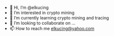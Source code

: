 - 👋 Hi, I’m @elkucing
- 👀 I’m interested in crypto mining
- 🌱 I’m currently learning crypto mining and tracing
- 💞️ I’m looking to collaborate on ...
- 📫 How to reach me elkucing@yahoo.com

<!---
elkucing/elkucing is a ✨ special ✨ repository because its `README.md` (this file) appears on your GitHub profile.
You can click the Preview link to take a look at your changes.
--->
